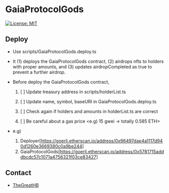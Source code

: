 # GaiaProtocolGods

[![License: MIT](https://img.shields.io/badge/License-MIT-yellow.svg)](https://opensource.org/licenses/MIT)

## Deploy

- Use scripts/GaiaProtocolGods.deploy.ts

- It (1) deploys the GaiaProtocolGods contract, (2) airdrops nfts to holders with proper amounts, and (3) updates airdropCompleted as true to prevent a further airdrop.
- Before deploy the GaiaProtocolGods contract,

  1. [ ] Update treasury address in scripts/holderList.ts

  2. [ ] Update name, symbol, baseURI in GaiaProtocolGods.deploy.ts
  3. [ ] Check again if holders and amounts in holderList.ts are correct
  4. [ ] Be careful about a gas price <e.g) 15 gwei -> totally 0.585 ETH>

- e.g)
  1. Deployer[https://goerli.etherscan.io/address/0x96497dae4a1117d940d1260e3669380c0a9be244]
  2. GaiaProtocolGods[https://goerli.etherscan.io/address/0x5781715adddbcdc57c1071a4756321f03ce83427]

## Contact

- [TheGreatHB](https://twitter.com/TheGreatHB_/)
